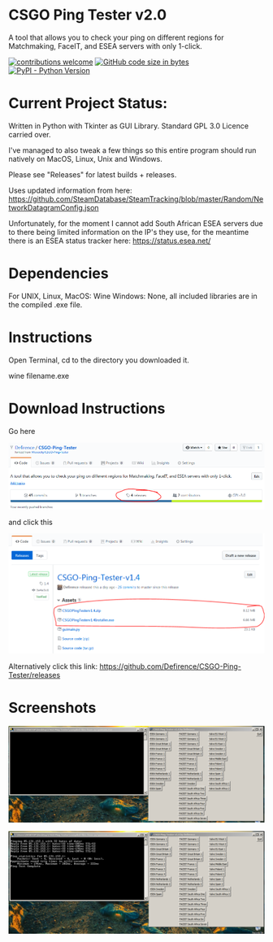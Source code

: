 # CSGO Ping Tester v2.0
A tool that allows you to check your ping on different regions for Matchmaking, FaceIT, and ESEA servers with only 1-click.

[![contributions welcome](https://img.shields.io/badge/contributions-welcome-brightgreen.svg?style=flat)](https://www.python.org/) [![GitHub code size in bytes](https://img.shields.io/github/languages/code-size/badges/shields.svg)](https://github.com/Defirence/CSGO-Ping-Tester/)[![PyPI - Python Version](https://img.shields.io/pypi/pyversions/Django.svg)](https://github.com/Defirence/CSGO-Ping-Tester/)

# Current Project Status:

Written in Python with Tkinter as GUI Library. Standard GPL 3.0 Licence carried over.

I've managed to also tweak a few things so this entire program should run natively on MacOS, Linux, Unix and Windows.

Please see "Releases" for latest builds + releases.

Uses updated information from here: https://github.com/SteamDatabase/SteamTracking/blob/master/Random/NetworkDatagramConfig.json

Unfortunately, for the moment I cannot add South African ESEA servers due to there being limited information on the IP's they use, for the meantime there is an ESEA status tracker here: https://status.esea.net/

# Dependencies

For UNIX, Linux, MacOS: Wine
Windows: None, all included libraries are in the compiled .exe file.

# Instructions

Open Terminal, cd to the directory you downloaded it.

wine filename.exe

# Download Instructions

Go here

![alt text](https://github.com/Defirence/CSGO-Ping-Tester/blob/master/screenshots/Capture.PNG)

and click this

![alt text](https://github.com/Defirence/CSGO-Ping-Tester/blob/master/screenshots/Capture2.PNG)

Alternatively click this link: https://github.com/Defirence/CSGO-Ping-Tester/releases

# Screenshots

![alt text](https://github.com/Defirence/CSGO-Ping-Tester/blob/master/screenshots/screenshot1.PNG)

![alt text](https://github.com/Defirence/CSGO-Ping-Tester/blob/master/screenshots/screenshot2.PNG)
